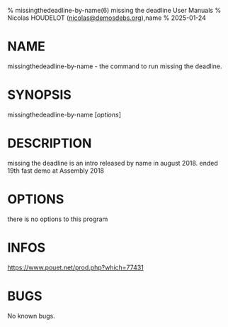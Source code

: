 % missingthedeadline-by-name(6)  missing the deadline User Manuals
% Nicolas HOUDELOT (nicolas@demosdebs.org),name
% 2025-01-24

# NAME
missingthedeadline-by-name - the command to run  missing the deadline.

# SYNOPSIS
missingthedeadline-by-name [*options*]

# DESCRIPTION
missing the deadline is an intro released by name in august 2018.
ended 19th fast demo at Assembly 2018

# OPTIONS
there is no options to this program

# INFOS
https://www.pouet.net/prod.php?which=77431

# BUGS
No known bugs.
